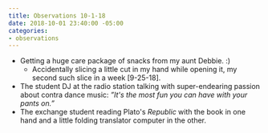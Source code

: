 ```yaml
---
title: Observations 10-1-18
date: 2018-10-01 23:40:00 -05:00
categories:
- observations
---
```


- Getting a huge care package of snacks from my aunt Debbie. :)
	- Accidentally slicing a little cut in my hand while opening it, my second such slice in a week [9-25-18].
- The student DJ at the radio station talking with super-endearing passion about contra dance music: *”It's the most fun you can have with your pants on.”*
- The exchange student reading Plato's *Republic* with the book in one hand and a little folding translator computer in the other.